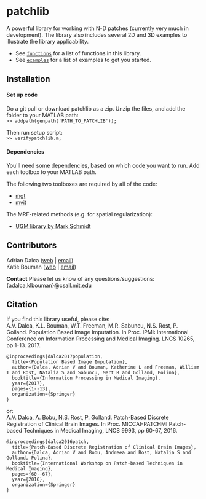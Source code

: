 patchlib
========

A powerful library for working with N-D patches (currently very much in development). The library also includes several 2D and 3D examples to illustrate the library applicability.

- See [`functions`](src/functions.md) for a list of functions in this library.
- See [`examples`](examples/examples.md) for a list of examples to get you started.


Installation
-------

#### Set up code
Do a git pull or download patchlib as a zip. Unzip the files, and add the folder to your MATLAB path:  
`>> addpath(genpath('PATH_TO_PATCHLIB'));`

Then run setup script:  
`>> verifypatchlib.m;`

#### Dependencies
You'll need some dependencies, based on which code you want to run. Add each toolbox to your MATLAB path.

The following two toolboxes are required by all of the code:
- [mgt](https://github.com/adalca/mgt)
- [mvit](https://github.com/adalca/mivt)

The MRF-related methods (e.g. for spatial regularization):
- [UGM library by Mark Schmidt](http://www.cs.ubc.ca/~schmidtm/Software/UGM.html)



Contributors
------------
Adrian Dalca ([web](http://adalca.mit.edu) | [email](mailto:adalca@mit.edu))  
Katie Bouman ([web](http://people.csail.mit.edu/klbouman) | [email](mailto:klbouman@csail.mit.edu))

**Contact** Please let us know of any questions/suggestions: {adalca,klbouman}@csail.mit.edu

Citation
--------
If you find this library useful, please cite:  
A.V. Dalca, K.L. Bouman, W.T. Freeman, M.R. Sabuncu, N.S. Rost, P. Golland. Population Based Image Imputation. In Proc. IPMI: International Conference on Information Processing and Medical Imaging. LNCS 10265, pp 1-13. 2017. 

~~~~
@inproceedings{dalca2017population,
  title={Population Based Image Imputation},
  author={Dalca, Adrian V and Bouman, Katherine L and Freeman, William T and Rost, Natalia S and Sabuncu, Mert R and Golland, Polina},
  booktitle={Information Processing in Medical Imaging},
  year={2017},
  pages={1--13},
  organization={Springer}
}
~~~~

or:  
A.V. Dalca, A. Bobu, N.S. Rost, P. Golland. Patch-Based Discrete Registration of Clinical Brain Images. In Proc. MICCAI-PATCHMI Patch-based Techniques in Medical Imaging, LNCS 9993, pp 60-67, 2016. 

~~~~
@inproceedings{dalca2016patch,
  title={Patch-Based Discrete Registration of Clinical Brain Images},
  author={Dalca, Adrian V and Bobu, Andreea and Rost, Natalia S and Golland, Polina},
  booktitle={International Workshop on Patch-based Techniques in Medical Imaging},
  pages={60--67},
  year={2016},
  organization={Springer}
}
~~~~
